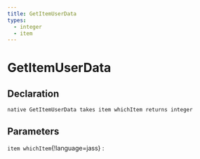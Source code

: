```yaml
---
title: GetItemUserData
types:
  - integer
  - item
---
```


# GetItemUserData

## Declaration

```jass
native GetItemUserData takes item whichItem returns integer
```

## Parameters
`item whichItem`{!language=jass}
: 
